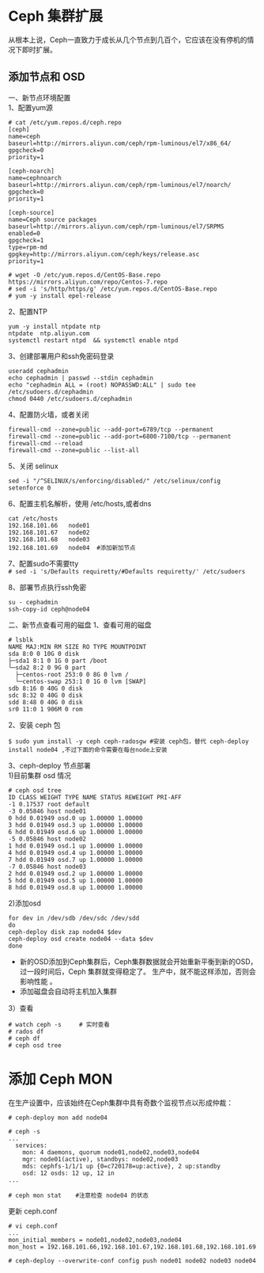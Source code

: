 Ceph 集群扩展
===
从根本上说，Ceph一直致力于成长从几个节点到几百个，它应该在没有停机的情况下即时扩展。  

添加节点和 OSD  
---

一、新节点环境配置  
1、配置yum源  
```
# cat /etc/yum.repos.d/ceph.repo 
[ceph]
name=ceph
baseurl=http://mirrors.aliyun.com/ceph/rpm-luminous/el7/x86_64/
gpgcheck=0
priority=1

[ceph-noarch]
name=cephnoarch
baseurl=http://mirrors.aliyun.com/ceph/rpm-luminous/el7/noarch/
gpgcheck=0
priority=1

[ceph-source]
name=Ceph source packages
baseurl=http://mirrors.aliyun.com/ceph/rpm-luminous/el7/SRPMS
enabled=0
gpgcheck=1
type=rpm-md
gpgkey=http://mirrors.aliyun.com/ceph/keys/release.asc
priority=1

# wget -O /etc/yum.repos.d/CentOS-Base.repo https://mirrors.aliyun.com/repo/Centos-7.repo
# sed -i 's/http/https/g' /etc/yum.repos.d/CentOS-Base.repo
# yum -y install epel-release
```  

2、配置NTP
```
yum -y install ntpdate ntp
ntpdate  ntp.aliyun.com
systemctl restart ntpd  && systemctl enable ntpd
```  

3、创建部署用户和ssh免密码登录
```
useradd cephadmin
echo cephadmin | passwd --stdin cephadmin
echo "cephadmin ALL = (root) NOPASSWD:ALL" | sudo tee /etc/sudoers.d/cephadmin
chmod 0440 /etc/sudoers.d/cephadmin
```  

4、配置防火墙，或者关闭  
```
firewall-cmd --zone=public --add-port=6789/tcp --permanent
firewall-cmd --zone=public --add-port=6800-7100/tcp --permanent
firewall-cmd --reload
firewall-cmd --zone=public --list-all
```  

5、关闭 selinux
```
sed -i "/^SELINUX/s/enforcing/disabled/" /etc/selinux/config
setenforce 0
```  

6、配置主机名解析，使用 /etc/hosts,或者dns
```
cat /etc/hosts
192.168.101.66   node01
192.168.101.67   node02
192.168.101.68   node03
192.168.101.69   node04  #添加新加节点
```  

7、配置sudo不需要tty  
``` # sed -i 's/Defaults requiretty/#Defaults requiretty/' /etc/sudoers ```  

8、部署节点执行ssh免密  
```
su - cephadmin
ssh-copy-id ceph@node04
```  

二、新节点查看可用的磁盘
1、查看可用的磁盘  
```
# lsblk
NAME MAJ:MIN RM SIZE RO TYPE MOUNTPOINT
sda 8:0 0 10G 0 disk
├─sda1 8:1 0 1G 0 part /boot
└─sda2 8:2 0 9G 0 part
  ├─centos-root 253:0 0 8G 0 lvm /
  └─centos-swap 253:1 0 1G 0 lvm [SWAP]
sdb 8:16 0 40G 0 disk
sdc 8:32 0 40G 0 disk
sdd 8:48 0 40G 0 disk
sr0 11:0 1 906M 0 rom
```  

2、安装 ceph 包  
```
$ sudo yum install -y ceph ceph-radosgw #安装 ceph包，替代 ceph-deploy install node04 ,不过下面的命令需要在每台node上安装
```  

3、ceph-deploy 节点部署  
1)目前集群 osd 情况  
```
# ceph osd tree
ID CLASS WEIGHT TYPE NAME STATUS REWEIGHT PRI-AFF
-1 0.17537 root default
-3 0.05846 host node01
0 hdd 0.01949 osd.0 up 1.00000 1.00000
3 hdd 0.01949 osd.3 up 1.00000 1.00000
6 hdd 0.01949 osd.6 up 1.00000 1.00000
-5 0.05846 host node02
1 hdd 0.01949 osd.1 up 1.00000 1.00000
4 hdd 0.01949 osd.4 up 1.00000 1.00000
7 hdd 0.01949 osd.7 up 1.00000 1.00000
-7 0.05846 host node03
2 hdd 0.01949 osd.2 up 1.00000 1.00000
5 hdd 0.01949 osd.5 up 1.00000 1.00000
8 hdd 0.01949 osd.8 up 1.00000 1.00000
```  

2)添加osd  
```
for dev in /dev/sdb /dev/sdc /dev/sdd
do
ceph-deploy disk zap node04 $dev
ceph-deploy osd create node04 --data $dev
done
```  
- 新的OSD添加到Ceph集群后，Ceph集群数据就会开始重新平衡到新的OSD，过一段时间后，Ceph 集群就变得稳定了。 生产中，就不能这样添加，否则会影响性能 。  
- 添加磁盘会自动将主机加入集群  

3）查看
```
# watch ceph -s     # 实时查看
# rados df
# ceph df
# ceph osd tree
```  


添加 Ceph MON
===
在生产设置中，应该始终在Ceph集群中具有奇数个监视节点以形成仲裁：  
```
# ceph-deploy mon add node04

# ceph -s
...
  services:
    mon: 4 daemons, quorum node01,node02,node03,node04
    mgr: node01(active), standbys: node02,node03
    mds: cephfs-1/1/1 up {0=c720178=up:active}, 2 up:standby
    osd: 12 osds: 12 up, 12 in
...

# ceph mon stat    #注意检查 node04 的状态
```  

更新 ceph.conf  
```
# vi ceph.conf
...
mon_initial_members = node01,node02,node03,node04
mon_host = 192.168.101.66,192.168.101.67,192.168.101.68,192.168.101.69

# ceph-deploy --overwrite-conf config push node01 node02 node03 node04
```  


